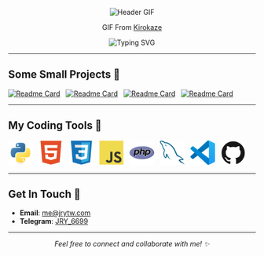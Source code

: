 <p align="center">
  <img src="https://i.imgur.com/ne50IQV.gif" alt="Header GIF" />
</p>

<p align="center">
  GIF From <a href="https://www.deviantart.com/kirokaze" target="_blank">Kirokaze</a>
</p>

<p align="center">
  <img src="https://readme-typing-svg.herokuapp.com?font=Fira+Code&size=24&duration=2500&pause=500&color=FFFFFF&center=true&vCenter=true&lines=Hello,+I'm+JRY+%F0%9F%91%8B;I'm+a+high+school+student;From+Taiwan+%F0%9F%87%B9%F0%9F%87%BC;I'm+exploring+the+world+of;Programming!!!" alt="Typing SVG" />
</p>

---

## Some Small Projects 👜

[![Readme Card](https://github-readme-stats.vercel.app/api/pin/?username=JerryYu1013&repo=UpImg&bg_color=0d1116&title_color=ce09ec&text_color=a4aacb&icon_color=007ec6)](https://github.com/JerryYu1013/UpImg) &nbsp;
[![Readme Card](https://github-readme-stats.vercel.app/api/pin/?username=JerryYu1013&repo=WMS&bg_color=0d1116&title_color=ce09ec&text_color=a4aacb&icon_color=007ec6)](https://github.com/JerryYu1013/WMS) &nbsp;
[![Readme Card](https://github-readme-stats.vercel.app/api/pin/?username=JerryYu1013&repo=NSFW-Discord-Bot&bg_color=0d1116&title_color=ce09ec&text_color=a4aacb&icon_color=007ec6)](https://github.com/JerryYu1013/NSFW-Discord-Bot) &nbsp;
[![Readme Card](https://github-readme-stats.vercel.app/api/pin/?username=JerryYu1013&repo=Auto-Course-Selection&bg_color=0d1116&title_color=ce09ec&text_color=a4aacb&icon_color=007ec6)](https://github.com/JerryYu1013/Auto-Course-Selection) &nbsp;

---

## My Coding Tools 🔧

<img src="https://raw.githubusercontent.com/devicons/devicon/1119b9f84c0290e0f0b38982099a2bd027a48bf1/icons/python/python-original.svg" alt="Python" width="50" height="50"/> &nbsp;
<img src="https://raw.githubusercontent.com/devicons/devicon/1119b9f84c0290e0f0b38982099a2bd027a48bf1/icons/html5/html5-plain.svg" alt="HTML" width="50" height="50"/> &nbsp;
<img src="https://raw.githubusercontent.com/devicons/devicon/1119b9f84c0290e0f0b38982099a2bd027a48bf1/icons/css3/css3-original.svg" alt="CSS" width="50" height="50"/> &nbsp;
<img src="https://raw.githubusercontent.com/devicons/devicon/1119b9f84c0290e0f0b38982099a2bd027a48bf1/icons/javascript/javascript-original.svg" alt="JavaScript" width="50" height="50"/> &nbsp;
<img src="https://raw.githubusercontent.com/devicons/devicon/1119b9f84c0290e0f0b38982099a2bd027a48bf1/icons/php/php-original.svg" alt="PHP" width="50" height="50"/> &nbsp;
<img src="https://raw.githubusercontent.com/devicons/devicon/1119b9f84c0290e0f0b38982099a2bd027a48bf1/icons/mysql/mysql-original.svg" alt="MySQL" width="50" height="50"/> &nbsp;
<img src="https://raw.githubusercontent.com/devicons/devicon/1119b9f84c0290e0f0b38982099a2bd027a48bf1/icons/vscode/vscode-original.svg" alt="VSCode" width="50" height="50"/> &nbsp;
<img src="https://raw.githubusercontent.com/devicons/devicon/1119b9f84c0290e0f0b38982099a2bd027a48bf1/icons/github/github-original.svg" alt="GitHub" width="50" height="50"/> &nbsp;

---

## Get In Touch 📨

- **Email**: [me@jrytw.com](mailto:me@jrytw.com)
- **Telegram**: [JRY_6699](https://t.me/JRY_6699)

---

<p align="center">
  <em>Feel free to connect and collaborate with me! ✨</em>
</p>
